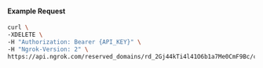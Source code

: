 
#### Example Request
```bash
curl \
-XDELETE \
-H "Authorization: Bearer {API_KEY}" \
-H "Ngrok-Version: 2" \
https://api.ngrok.com/reserved_domains/rd_2Gj44kTi4l41O6b1a7Me0CmF9Bc/certificate
